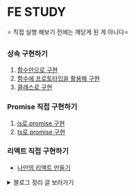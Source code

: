 # FE STUDY
⭐️ 직접 실행 해보기 전에는 깨닫게 된 게 아니다⭐️

### 상속 구현하기
1. [함수만으로 구현](https://github.com/rarlala/rarla-fe-study/blob/main/study/inheritance/function.ts)
2. [함수에 프로토타입을 활용해 구현](https://github.com/rarlala/rarla-fe-study/blob/main/study/inheritance/function%2Bprototype.ts)
3. [클래스로 구현](https://github.com/rarlala/rarla-fe-study/blob/main/study/inheritance/class.ts)
 
### Promise 직접 구현하기
1. [js로 promise 구현](https://github.com/rarlala/rarla-fe-study/blob/main/study/promise/MyPromise.js)
2. [ts로 promise 구현](https://github.com/rarlala/rarla-fe-study/blob/main/study/promise/MyPromise.ts)

### 리액트 직접 구현하기
- [나만의 리액트 만들기](https://github.com/rarlala/rarla-fe-study/tree/main/study/react)

<details>
  <summary>블로그 정리 글 보러가기</summary>
  <a href="https://rarla-j.tistory.com/entry/%EB%82%98%EB%A7%8C%EC%9D%98-React-%EB%A7%8C%EB%93%A4%EA%B8%B0Build-your-own-react-STEP-0">step 0</a>
  <a href="https://rarla-j.tistory.com/entry/%EB%82%98%EB%A7%8C%EC%9D%98-React-%EB%A7%8C%EB%93%A4%EA%B8%B0Build-your-own-react-STEP-1">step 1</a>
  <a href="https://rarla-j.tistory.com/entry/%EB%82%98%EB%A7%8C%EC%9D%98-React-%EB%A7%8C%EB%93%A4%EA%B8%B0Build-your-own-react-STEP-2">step 2</a>
  <a href="https://rarla-j.tistory.com/entry/%EB%82%98%EB%A7%8C%EC%9D%98-React-%EB%A7%8C%EB%93%A4%EA%B8%B0Build-your-own-react-STEP-3">step 3</a>
  <a href="https://rarla-j.tistory.com/entry/%EB%82%98%EB%A7%8C%EC%9D%98-React-%EB%A7%8C%EB%93%A4%EA%B8%B0Build-your-own-react-STEP-4">step 4</a>
  <a href="https://rarla-j.tistory.com/entry/%EB%82%98%EB%A7%8C%EC%9D%98-React-%EB%A7%8C%EB%93%A4%EA%B8%B0Build-your-own-react-STEP-5">step 5</a>
  <a href="https://rarla-j.tistory.com/entry/%EB%82%98%EB%A7%8C%EC%9D%98-React-%EB%A7%8C%EB%93%A4%EA%B8%B0Build-your-own-react-STEP-6">step 6</a>
  <a href="https://rarla-j.tistory.com/entry/%EB%82%98%EB%A7%8C%EC%9D%98-React-%EB%A7%8C%EB%93%A4%EA%B8%B0Build-your-own-react-STEP-7">step 7</a>
  <a href="https://rarla-j.tistory.com/entry/%EB%82%98%EB%A7%8C%EC%9D%98-React-%EB%A7%8C%EB%93%A4%EA%B8%B0Build-your-own-react-STEP-8">step 8</a>
  <a href="https://rarla-j.tistory.com/entry/%EB%82%98%EB%A7%8C%EC%9D%98-React-%EB%A7%8C%EB%93%A4%EA%B8%B0Build-your-own-react-STEP-%CE%B1?category=873404">step α</a>
</details>
